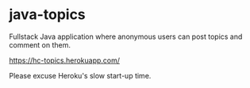 # java-topics
Fullstack Java application where anonymous users can post topics and comment on them.

https://hc-topics.herokuapp.com/

Please excuse Heroku's slow start-up time.
